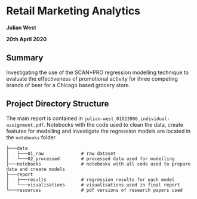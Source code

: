 # Retail Marketing Analytics

**Julian West**

**20th April 2020**

## Summary

Investigating the use of the SCAN\*PRO regression modelling technique to evaluate the effectiveness of promotional activity for three competing brands of beer for a Chicago based grocery store.

## Project Directory Structure

The main report is contained in `julian-west_01623906_individual-assignment.pdf`. Notebooks with the code used to clean the data, create features for modelling and investigate the regression models are located in the `notebooks` folder

```
├───data
│   ├───01_raw              # raw dataset
│   └───02_processed        # processed data used for modelling
├───notebooks               # notebooks with all code used to prepare data and create models
├───report
│   ├───results             # regression results for each model
│   └───visualisations      # visualisations used in final report
└───resources               # pdf versions of research papers used
```

